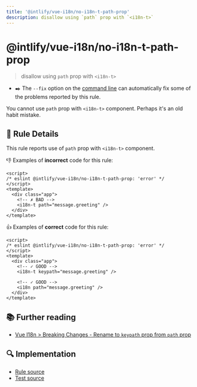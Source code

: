```yaml
---
title: '@intlify/vue-i18n/no-i18n-t-path-prop'
description: disallow using `path` prop with `<i18n-t>`
---
```


# @intlify/vue-i18n/no-i18n-t-path-prop

> disallow using `path` prop with `<i18n-t>`

- :black_nib:️ The `--fix` option on the [command line](http://eslint.org/docs/user-guide/command-line-interface#fix) can automatically fix some of the problems reported by this rule.

You cannot use `path` prop with `<i18n-t>` component. Perhaps it's an old habit mistake.

## :book: Rule Details

This rule reports use of `path` prop with `<i18n-t>` component.

:-1: Examples of **incorrect** code for this rule:

<eslint-code-block fix>

<!-- eslint-skip -->

```vue
<script>
/* eslint @intlify/vue-i18n/no-i18n-t-path-prop: 'error' */
</script>
<template>
  <div class="app">
    <!-- ✗ BAD -->
    <i18n-t path="message.greeting" />
  </div>
</template>
```

</eslint-code-block>

:+1: Examples of **correct** code for this rule:

<eslint-code-block fix>

<!-- eslint-skip -->

```vue
<script>
/* eslint @intlify/vue-i18n/no-i18n-t-path-prop: 'error' */
</script>
<template>
  <div class="app">
    <!-- ✓ GOOD -->
    <i18n-t keypath="message.greeting" />

    <!-- ✓ GOOD -->
    <i18n path="message.greeting" />
  </div>
</template>
```

</eslint-code-block>

## :books: Further reading

- [Vue I18n > Breaking Changes - Rename to `keypath` prop from `path` prop](https://vue-i18n.intlify.dev/guide/migration/breaking.html#rename-to-keypath-prop-from-path-prop)

## :mag: Implementation

- [Rule source](https://github.com/intlify/eslint-plugin-vue-i18n/blob/master/lib/rules/no-i18n-t-path-prop.ts)
- [Test source](https://github.com/intlify/eslint-plugin-vue-i18n/tree/master/tests/lib/rules/no-i18n-t-path-prop.ts)
